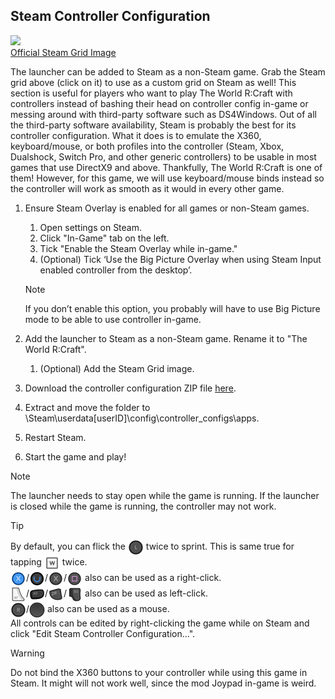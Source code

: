 Steam Controller Configuration
---

![](https://i.imgur.com/Kwm3HEk.png)<br>
[Official Steam Grid Image](https://imgur.com/Kwm3HEk)

The launcher can be added to Steam as a non-Steam game. Grab the Steam grid above (click on it) to use as a custom grid on Steam as well! This section is useful for players who want to play The World R:Craft with controllers instead of bashing their head on controller config in-game or messing around with third-party software such as DS4Windows. Out of all the third-party software availability, Steam is probably the best for its controller configuration. What it does is to emulate the X360, keyboard/mouse, or both profiles into the controller (Steam, Xbox, Dualshock, Switch Pro, and other generic controllers) to be usable in most games that use DirectX9 and above. Thankfully, The World R:Craft is one of them! However, for this game, we will use keyboard/mouse binds instead so the controller will work as smooth as it would in every other game.

1. Ensure Steam Overlay is enabled for all games or non-Steam games.
	1. Open settings on Steam.
	2. Click "In-Game" tab on the left.
	3. Tick "Enable the Steam Overlay while in-game."
	4. (Optional) Tick ‘Use the Big Picture Overlay when using Steam Input enabled controller from the desktop’.
	
	> [!NOTE]
	> If you don’t enable this option, you probably will have to use Big Picture mode to be able to use controller in-game.
	
2. Add the launcher to Steam as a non-Steam game. Rename it to "The World R:Craft".
	1. (Optional) Add the Steam Grid image.
	
3. Download the controller configuration ZIP file [here](https://mega.nz/#!axozQALZ!VMkbhUfncqmgUO7xoBgBG6DUUm-0mdtHh1BkwBCN-Uo).
4. Extract and move the folder to \Steam\userdata\[userID]\config\controller_configs\apps\.
5. Restart Steam.
6. Start the game and play!

> [!NOTE]
> The launcher needs to stay open while the game is running. If the launcher is closed while the game is running, the controller may not work.

> [!TIP]
> By default, you can flick the <img height="25" style="vertical-align:middle" src="img/controls/x360/360_Left_Stick.png"> twice to sprint. This is same true for tapping <img height="25" style="vertical-align:middle" src="img/controls/keyboard/key-letter_W.png"> twice.<br>
> <img height="25" style="vertical-align:middle" src="img/controls/x360/360_X.png">/<img height="25" style="vertical-align:middle" src="img/controls/ouya/Ouya_U.png">/<img height="25" style="vertical-align:middle" src="img/controls/switch/Switch_X.png">/<img height="25" style="vertical-align:middle" src="img/controls/ps4/PS4_Square.png"> also can be used as a right-click.<br>
> <img height="25" style="vertical-align:middle" src="img/controls/x360/360_RT.png">/<img height="25" style="vertical-align:middle" src="img/controls/ouya/Ouya_R2.png">/<img height="25" style="vertical-align:middle" src="img/controls/switch/Switch_RT.png">/<img height="25" style="vertical-align:middle" src="img/controls/ps4/PS4_R2.png"> also can be used as left-click.<br>
> <img height="25" style="vertical-align:middle" src="img/controls/x360/360_Right_Stick.png">/<img height="25" style="vertical-align:middle" src="img/controls/steam/Steam_Right_Track.png"> also can be used as a mouse.<br>
> All controls can be edited by right-clicking the game while on Steam and click "Edit Steam Controller Configuration...".

> [!WARNING]
> Do not bind the X360 buttons to your controller while using this game in Steam. It might will not work well, since the mod Joypad in-game is weird.